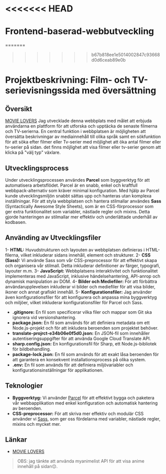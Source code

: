 <<<<<<< HEAD
=======
# Frontend-baserad-webbutveckling
=======
>>>>>>> b67b818ee1e5014002847c93668d0d6ceab89e0b

# Projektbeskrivning: Film- och TV-serievisningssida med översättning

## Översikt

[MOVIE LOVERS](https://main--sage-beignet-ee7eba.netlify.app/) Jag utvecklade denna webbplats med målet att erbjuda användarna en plattform för att utforska och upptäcka de senaste filmerna och TV-serierna. En central funktion i webbplatsen är möjligheten att översätta beskrivningar av mediainnehåll till olika språk samt en sökfunktion för att söka efter filmer eller Tv-serier med möjlighet att öka antal filmer eller tv-serier på sidan. det finns möjlighet att visa filmer eller tv-serier genom att klicka på "välj typ" växlare.

## Utvecklingsprocess

Under utvecklingsprocessen användes **Parcel** som byggverktyg för att automatisera arbetsflödet. Parcel är en snabb, enkel och kraftfull webbpack-alternativ som kräver minimal konfiguration. Med hjälp av Parcel kunde utvecklingsmiljön snabbt sättas upp och hanteras utan komplexa inställningar. För att styla webbplatsen och hantera stilmallar användes **Sass** (Syntactically Awesome Style Sheets), som är en CSS-förprocessor som ger extra funktionalitet som variabler, nästlade regler och mixins. Detta gjorde hanteringen av stilmallar mer effektiv och underlättade underhåll av kodbasen.

## Använding av Utvecklingsfiler

 1- **HTML:** Huvudstrukturen och layouten av webbplatsen definieras i HTML-filerna, vilket inkluderar sidans innehåll, element och strukturer.
 2- **CSS (Sass):** Vi använde Sass som vår CSS-preprocessor för att effektivt skapa och organisera vår stilmall. Detta inkluderar definitioner av färger, typografi, layouter m.m.
 3- **JavaScript:** Webbplatsens interaktivitet och funktionalitet implementeras med JavaScript, inklusive händelsehantering, API-anrop och dynamisk manipulation av DOM.
 4- **Bilder och Mediefiler:** För att förbättra användarupplevelsen inkluderar vi bilder och mediefiler för att visa bilder, ikoner och annat grafiskt innehåll.
 5- **Konfigurationsfiler:** Jag använder även konfigurationsfiler för att konfigurera och anpassa mina byggverktyg och miljöer, vilket inkluderar konfigurationsfiler för Parcel och Sass. 
 - **.gitignore:** En fil som specificerar vilka filer och mappar som Git ska ignorera vid versionshantering.
 - **package.json:** En fil som används för att definiera metadata om ett Node.js-projekt och för att inkludera beroenden som projektet behöver.
 - **translate-projrct-e34b06e0f5d0.json:** En JSON-fil som innehåller autentiseringsuppgifter för att använda Google Cloud Translate API.
 - **sharp.config.json:** En konfigurationsfil för Sharp, ett Node.js-bibliotek för bildbehandling.
 - **package-lock.json:** En fil som används för att exakt låsa beroenden för att garantera en konsekvent installationsprocess på olika system.
 - **.env:** En fil som används för att definiera miljövariabler och konfigurationsinställningar för applikationen.

 

## Teknologier

- **Byggverktyg:** Vi använder [Parcel](https://parceljs.org/) för att effektivt bygga och paketera vår webbapplikation med enkel konfiguration och automatisk hantering av beroenden.
- **CSS-preprocessor:** För att skriva mer effektiv och modulär CSS använder vi [Sass](https://sass-lang.com/), som ger oss fördelarna med variabler, nästlade regler, mixins och mycket mer.

## Länkar

- [MOVIE LOVERS](https://main--sage-beignet-ee7eba.netlify.app/)


> OBS: jag tänkte att använda myanimelist API för att visa anime innehåll på sidan&#128532;.
